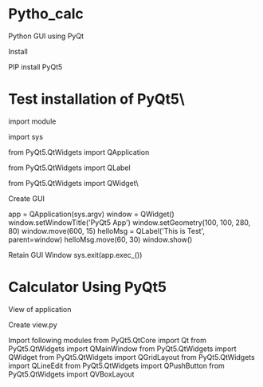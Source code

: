 # Pytho_calc

Python GUI using PyQt

Install

PIP install PyQt5

# Test installation of PyQt5\

import module

import sys

from PyQt5.QtWidgets import QApplication

from PyQt5.QtWidgets import QLabel

from PyQt5.QtWidgets import QWidget\

Create GUI

app = QApplication(sys.argv)
window = QWidget() window.setWindowTitle('PyQt5 App') window.setGeometry(100, 100, 280, 80) window.move(600, 15) helloMsg = QLabel('This is Test', parent=window) helloMsg.move(60, 30) window.show()

Retain GUI Window
sys.exit(app.exec_())

# Calculator Using PyQt5

View of application

Create view.py

Import following modules from PyQt5.QtCore import Qt from PyQt5.QtWidgets import QMainWindow from PyQt5.QtWidgets import QWidget from PyQt5.QtWidgets import QGridLayout from PyQt5.QtWidgets import QLineEdit from PyQt5.QtWidgets import QPushButton from PyQt5.QtWidgets import QVBoxLayout
